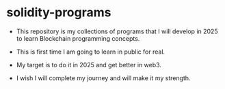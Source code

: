 # solidity-programs

- This repository is my collections of programs that I will develop in 2025 to learn Blockchain programming concepts. 
- This is first time I am going to learn in public for real.

- My target is to do it in 2025 and get better in web3.

- I wish I will complete my journey and will make it my strength. 
